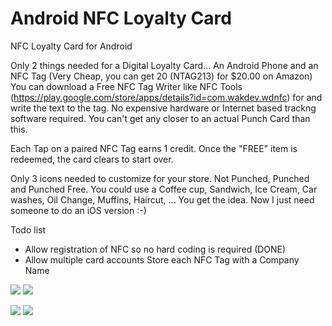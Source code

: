 # Android NFC Loyalty Card
NFC Loyalty Card for Android

Only 2 things needed for a Digital Loyalty Card...  An Android Phone and an NFC Tag (Very Cheap, you can get 20 (NTAG213) for $20.00 on Amazon) You can download a Free NFC Tag Writer like NFC Tools (https://play.google.com/store/apps/details?id=com.wakdev.wdnfc) for and write the text to the tag.  No expensive hardware or Internet based trackng software required.  You can't get any closer to an actual Punch Card than this.

Each Tap on a paired NFC Tag earns 1 credit. Once the "FREE" item is redeemed, the card clears to start over.

Only 3 icons needed to customize for your store.  Not Punched, Punched and Punched Free.
You could use a Coffee cup, Sandwich, Ice Cream, Car washes, Oil Change, Muffins, Haircut, ...  You get the idea.
Now I just need someone to do an iOS version :-)


Todo list

* Allow registration of NFC so no hard coding is required (DONE)
* Allow multiple card accounts
	Store each NFC Tag with a Company Name

<img src="http://www.soboapps.com/wp-content/uploads/2015/05/device-2016-03-28-180917.png">  <img src="http://www.soboapps.com/wp-content/uploads/2015/05/device-2016-03-28-180954.png">

<img src="http://www.soboapps.com/wp-content/uploads/2015/05/device-2016-03-28-181018.png">  <img src="http://www.soboapps.com/wp-content/uploads/2015/05/device-2016-03-28-181039.png">

